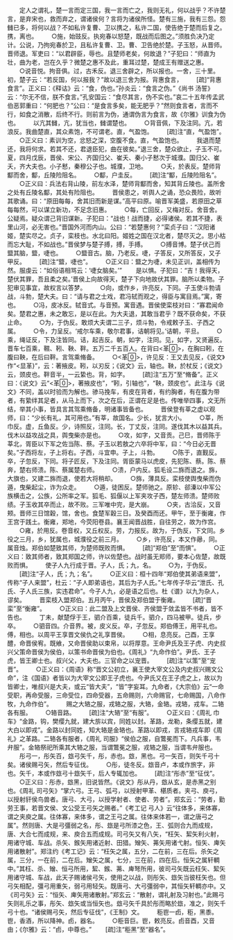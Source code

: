 <!-- { "loadSidebar": true } -->
　　定人之谓礼，楚一言而定三国，我一言而亡之，我则无礼，何以战乎？不许楚言，是弃宋也，救而弃之，谓诸侯何？言将为诸侯所怪。楚有三施，我有三怨。怨雠已多，将何以战？不如私许复曹、卫以携之，私许二国，使告绝于楚而后复之。携，离也。
　　○施，始豉反。执宛春以怒楚，既战而后图之。”须胜负决乃定计。公说，乃拘宛春於卫，且私许复曹、卫。曹、卫告绝於楚。子玉怒，从晋师。晋师退。军吏曰：“以君辟臣，辱也。且楚师老矣，何故退？”子犯曰：“师直为壮，曲为老，岂在久乎？微楚之惠不及此，重耳过楚，楚成王有赠送之惠。
　　○说音悦。拘音俱。过，古禾反。退三舍辟之，所以报也。一舍，三十里。初，楚子云：“若反国，何以报我？”故以退三舍为报。背惠食言， 
　　[疏]“背惠食言”。正义曰：《释诂》云：“食，伪也。”孙炎云：“食言之伪。”《尚书 汤誓》云：“尔无不信，朕不食言。”孔安国云：“食尽其言，伪不实也。”哀二十五年传孟武伯恶郭重曰：“何肥也？”公曰：“是食言多矣，能无肥乎？”然则食言者，言而不行，如食之消散，后终不行。则前言为伪，通谓伪言为食言，故《尔雅》训食为伪也。
　　以亢其雠，亢，犹当也，雠谓楚也。
　　○背音佩，下及注同。亢，若浪反。我曲楚直，其众素饱，不可谓老。直，气盈饱。 
　　[疏]注“直，气盈饱”。
　　○正义曰：素训为空，忿怒之深，空腹不食。直，气盈饱也。
　　我退而楚还，我将何求。若其不还，君退臣犯，曲在彼矣。”退三舍，楚众欲止，子玉不可。夏，四月戊辰，晋侯、宋公、齐国归父、崔夭、秦小子慭次于城濮。国归父、崔夭，齐大夫也。小子慭，秦穆公子也。城濮，卫地。
　　○夭，於表反。楚师背酅而舍，酅，丘陵险阻名。
　　○酅，户圭反。 
　　[疏]注“酅，丘陵险阻名”。
　　○正义曰：兵法右背山陵，前左水泽，楚师背酅而舍，知其背丘陵也。盖所舍之处有丘陵名酅，其处有险阻也。
　　晋侯患之，听舆人之诵，恐众畏险，故听其歌诵。曰：“原田每每，舍其旧而新是谋。”高平曰原。喻晋军美盛，若原田之草每每然，可以谋立新功，不足念旧惠。
　　○每，亡回反，又梅对反。舍音舍。公疑焉。疑众谓己背旧谋新。子犯曰：“战也！战而捷，必得诸侯。若其不捷，表里山河，必无害也。”晋国外河而内山。公曰：“若楚惠何？”栾贞子曰：“汉阳诸姬，楚实尽之。贞子，栾枝也。水北曰阳。姬姓之国在汉北者，楚尽灭之。思小枯而忘大耻，不如战也。”晋侯梦与楚子搏，搏，手搏。
　　○搏音博。楚子伏己而盬其脑，盬，啑也。
　　○盬音古。脑，乃老反。啑，子答反，又所答反，又子甲反。 
　　[疏]注“盬，啑也”。
　　○正义曰：盬之为啑，未见正训，盖相传为然。服虔云：“如俗语相骂云：‘啑女脑矣。’”
　　是以惧。子犯曰：“吉！我得天，楚伏其罪，吾且柔之矣。’晋侯上向故得天，楚子下向地故伏其罪。脑所以柔物。子犯审见事宜，故权言以答梦。
　　○向，或作乡，许亮反，下同。子玉使斗勃请战，斗勃，楚大夫。曰：“请与君之士戏，君冯轼而观之，得臣与寓目焉。”寓，寄也。
　　○冯，皮冰反。轼音式。与音预。寓音遇。晋侯使栾枝对曰：“寡君闻命矣。楚君之惠，未之敢忘，是以在此。为大夫退，其敢当君乎？既不获命矣，不获止命。
　　○为，于伪反。敢烦大夫谓二三子，烦斗勃，令戒敕子玉、子西之属。
　　○令，力呈反。‘戒尔车乘，敬尔君事，诘朝将见。’诘朝，平旦。
　　○乘，绳证反，下及注皆同。诘，起吉反。朝，如字，注同。见，如字，又贤遍反。晋车七百乘，韅、靷、鞅、靽。五万二千五百人。在背曰<革>，在胸曰靷，在腹曰鞅，在后曰靽。言驾乘脩备。
　　○<革>，许见反：王又去见反，《说文》作“<显革}”，云：著掖皮。靷，以刃反；《说文》云，轴也。鞅，於杖反；《说文》云，颈皮也。靽音半，一云絷也。背，如字。 
　　[疏]注“五万”至“脩备”。正义曰：《说文》云“<革>，著掖皮也”，“靷，引轴也”，“鞅，颈皮也”。此注与《说文》不同，盖以时验而为解也。骖马挽车，有皮在背者，有约胸者，有在腹为带者，有絷绊其足者，从马上而下，次之在后，正谓在足是也。传唯举四事，文无所结，举其小事，皆具言其驾乘脩备，明诸事皆备也。
　　晋侯登有莘之虚以观师，曰：“少长有礼，其可用也。”有莘，故国名。少长，犹言大小。
　　○莘，所巾反。虚，丘鱼反。少，诗照反，注同。长，丁丈反，注同。遂伐其木以益其兵。伐木以益攻战之具，舆曳柴亦是也。
　　○攻，如字，又音贡。己巳，晋师陈于莘北，胥臣以下军之佐当陈、蔡。子玉以若敖之六卒将中军，曰：“今日必无晋矣。”子西将左，子上将右。子西，斗宜申。子上，斗勃。
　　○陈于，直觐反。卒，子忽反，下同。将子匠反，下及注同。胥臣蒙马以虎皮，先犯陈、蔡。陈、蔡奔，楚右师溃。陈、蔡属楚右师。
　　○溃，户内反。狐毛设二旆而退之。旆，大旗也，又建二旆而退，使若大将稍却。
　　○旆，薄具反。栾枝使舆曳柴而伪遁，曳柴起尘，诈为众走。
　　○遁，徒困反。楚师驰之。原轸、郤溱以中军公族横击之，公族，公所率之军。狐毛、狐偃以上军夹攻子西，楚左师溃。楚师败绩。子玉收其卒而止，故不败。三军唯中完，是大崩。
　　○夹，古洽反，又音颊。晋师三日馆穀，馆，舍也。食楚军穀三日。及癸酉而还。甲午，至于衡雍，作王宫于践土。衡雍，郑地，今荧阳卷县。襄王闻晋战胜，自往劳之，故为作宫。
　　○雍，於用反。卷音权，又丘权反。劳，力报反。故为，于伪反，下文同。乡役之三月，乡，犹属也，城濮役之前三月。
　　○乡，许亮反，本又作曏，同。属音烛。郑伯如楚致其师，为楚师既败而惧。 
　　[疏]“郑伯”至“而惧”。
　　○正义曰：致其师者，致其郑国之师，许以佐楚也。战时虽无郑师，要本心佐楚，故既败而惧。
　　使子人九行成于晋。子人，氏；九，名。
　　○为，于伪反。 
　　[疏]注“子人，氏；九；名”。
　　○正义曰：桓十四年“郑伯使其弟语来盟”，传称“子人来盟”，杜云：“子人即弟语也，其后为子人氏。”七年传子华云“泄氏、孔氏、子人氏三族，实违君命”。今子人九，必是语之后也。杜《谱》以九为杂人，谬矣。
　　晋栾枝入盟郑伯。五月丙午，晋侯及郑伯盟于衡雍。 
　　[疏]“晋栾”至“衡雍”。
　　○正义曰：此二盟及上文晋侯、齐侯盟于敛孟皆不书者，皆不告也。
　　丁未，献楚俘于王，驷介百乘，徒兵千。驷介，四马被甲。徒兵，步卒。
　　○驷音四。介音界。被，皮义反。卒，子忽反。郑伯傅王，用平礼也。傅，相也。以周平王享晋文侯仇之礼享晋侯。
　　○相，息亮反。己酉，王享醴，命晋侯宥。既飨，又命晋侯助以束帛，以将厚意。王命尹氏及王子虎、内史叔兴父策命晋侯为侯伯，以策书命晋侯为伯也。《周礼》“九命作伯”。尹氏、王子虎，皆王卿士也。叔兴父，大夫也。三官命之以宠晋。 
　　[疏]注“以策”至“宠晋”。
　　○正义曰：《周语》称“晋文公初立，襄王使大宰文公及内史叔兴赐文公命”，注《国语》者皆以为大宰文公即王子虎也。今尹氏又在王子虎之上，故以为皆卿士，唯叔兴是大夫，或云“皆大夫”，“皆”字妄耳。九命者，《大宗伯》云“一命受职，再命受服，三命受位，四命受器，五命赐则，六命赐官，七命赐国，八命作牧，九命作伯”。
　　赐之大辂之服，戎辂之服，大辂，金辂。戎辂，戎车。二辂各有服。
　　○辂音路。 
　　[疏]注“大辂”至“有服”。
　　○正义曰：《周礼 巾车》“金路，钩，樊缨九就，建大旂以宾，同姓以封。革路，龙勒，条缨五就，建大白以即戎”。金路以封同姓，知大辂是金辂也。革路以即戎，言戎辂戎车即《周礼》之革路。二辂各有服者，《周礼 司服》“侯伯之服，自鷩冕而下。凡兵事，韦弁服”。金辂祭祀所乘其大辂之服，当谓鷩冕之服，戎辂之服，当谓韦弁服也。
　　彤弓一，彤矢百，玈弓矢千，彤，赤也。玈，黑也。弓一矢百，则矢千弓十矣。诸侯赐弓矢，然后专征伐。
　　○彤，徒冬反。玈音卢，本或作旅字，非也。矢千，本或作玈弓十玈矢千，后人专辄加也。 
　　[疏]注“彤赤”至“征伐”。
　　○正义曰：彤赤，玈黑，旧说皆然。《说文》彤从丹，玈从玄，是赤黑之别也。《周礼 司弓矢》“掌六弓。王弓、弧弓，以授射甲革、椹质者。夹弓、庾弓，以授射豻侯鸟兽者。唐弓、大弓，以授学射者、使者、劳者”。郑玄云：“劳者，勤劳王事，若晋文侯、文公受王弓矢之赐者。”《考工记 弓人》云“往体多，来体寡，谓之夹庾之属。往体寡，来体多，谓之王弓之属。往体来体若一，谓之唐弓之属”。然则唐、大是弓彊弱之名，彤、玈是弓所漆之色，王、弧则合九而成规，唐、大合七而成规，来、庾合五而成规。司弓矢又有八矢，“枉矢、絜矢利火射，用诸守城、车战。杀矢、鍭矢用诸近射、田猎。矰矢、茀矢用诸弋射。恒矢、庳矢用诸散射”。郑注约《考工记》云：“枉矢之属，五分，二在前，三在后。杀矢之属，三分，一在前，二在后。矰矢之属，七分，三在前，四在后。恒矢之属轩輖中。”其枉、杀、矰、恒弓所用，絜、鍭、茀、庳弩所用，彼司弓矢既云枉矢、絜矢用诸守城、车战，此天子赐诸侯弓矢，使用之以战，则彤矢、玈矢当彼枉矢也。但弓矢相配，彊弓用重矢，弱弓用轻矢。既唐弓、大弓彊弱中，其恒矢轩輖亦中。又《司弓矢》云：“恒矢、庳矢用诸散射。”郑玄云：“散射，谓礼射及习射也。”此赐弓矢则礼乐之事，彤矢、玈矢或当恒矢也。玈弓矢千具於彤而略於玈，准之，则矢千弓十也。“诸侯赐弓矢，然后专征伐”，《王制》文。
　　秬鬯一卣，秬，黑黍。鬯，香酒，所以降神。卣，器名。
　　○秬音巨。鬯，敕亮反。卣音酉，又音由；《尔雅》云：“卣，中尊也。” 
　　[疏]注“秬黑”至“器名”。
